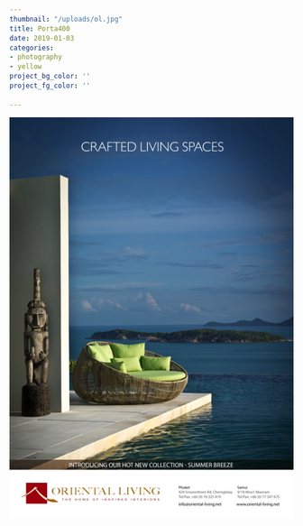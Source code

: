 ```yaml
---
thumbnail: "/uploads/ol.jpg"
title: Porta400
date: 2019-01-03
categories:
- photography
- yellow
project_bg_color: ''
project_fg_color: ''

---
```

![](/uploads/ol.jpg)
